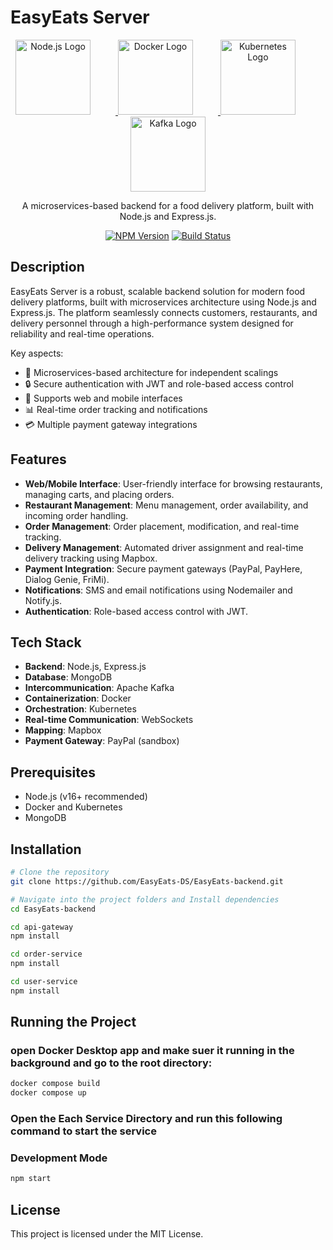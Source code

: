 # EasyEats Server

<p align="center">
    <a href="https://nodejs.org/" target="blank">
        <img src="https://nodejs.org/static/images/logo.svg" width="120" alt="Node.js Logo" style="margin-right: 40px;" />
    </a>
    <a href="https://www.docker.com/" target="blank">
        <img src="https://en.vetores.org/d/docker.svg" width="120" alt="Docker Logo" style="margin-right: 40px;" />
    </a>
    <a href="https://kubernetes.io/" target="blank">
        <img src="https://vetores.org/d/kubernetes.svg" width="120" alt="Kubernetes Logo" style="margin-right: 40px;" />
    </a>
    <a href="https://kafka.apache.org/" target="blank">
        <img src="https://www.bettercloud.com/mx-careers/apache_kafka_wordtype-svg" width="120" alt="Kafka Logo" />
    </a>
</p>


<p align="center">
    A microservices-based backend for a food delivery platform, built with Node.js and Express.js.
</p>

<p align="center">
    <a href="https://www.npmjs.com/" target="_blank"><img src="https://img.shields.io/npm/v/express.svg" alt="NPM Version" /></a>
    <a href="https://circleci.com/gh/MealWhirl/MealWhirl-server" target="_blank"><img src="https://img.shields.io/circleci/build/github/MealWhirl/MealWhirl-server/master" alt="Build Status" /></a>
</p>

## Description

EasyEats Server is a robust, scalable backend solution for modern food delivery platforms, built with microservices architecture using Node.js and Express.js. The platform seamlessly connects customers, restaurants, and delivery personnel through a high-performance system designed for reliability and real-time operations.

Key aspects:
- 🚀 Microservices-based architecture for independent scalings
- 🔒 Secure authentication with JWT and role-based access control
- 📱 Supports web and mobile interfaces
- 📊 Real-time order tracking and notifications
- 💳 Multiple payment gateway integrations


## Features

- **Web/Mobile Interface**: User-friendly interface for browsing restaurants, managing carts, and placing orders.
- **Restaurant Management**: Menu management, order availability, and incoming order handling.
- **Order Management**: Order placement, modification, and real-time tracking.
- **Delivery Management**: Automated driver assignment and real-time delivery tracking using Mapbox.
- **Payment Integration**: Secure payment gateways (PayPal, PayHere, Dialog Genie, FriMi).
- **Notifications**: SMS and email notifications using Nodemailer and Notify.js.
- **Authentication**: Role-based access control with JWT.

## Tech Stack

- **Backend**: Node.js, Express.js
- **Database**: MongoDB
- **Intercommunication**: Apache Kafka
- **Containerization**: Docker
- **Orchestration**: Kubernetes
- **Real-time Communication**: WebSockets
- **Mapping**: Mapbox
- **Payment Gateway**: PayPal (sandbox)

## Prerequisites

- Node.js (v16+ recommended)
- Docker and Kubernetes
- MongoDB

## Installation

```bash
# Clone the repository
git clone https://github.com/EasyEats-DS/EasyEats-backend.git

# Navigate into the project folders and Install dependencies
cd EasyEats-backend

cd api-gateway
npm install

cd order-service
npm install

cd user-service
npm install
```

## Running the Project

### open Docker Desktop app and make suer it running  in the background and go to the root directory:
```bash
docker compose build
docker compose up
```

### Open the Each Service Directory and run this following command to start the service

### Development Mode

```bash
npm start
```

## License

This project is licensed under the MIT License.
